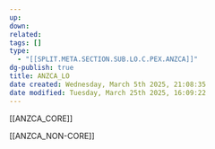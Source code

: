 ```yaml
---
up: 
down: 
related: 
tags: []
type:
  - "[[SPLIT.META.SECTION.SUB.LO.C.PEX.ANZCA]]"
dg-publish: true
title: ANZCA_LO
date created: Wednesday, March 5th 2025, 21:08:35
date modified: Tuesday, March 25th 2025, 16:09:22
---
```


[[ANZCA_CORE]]

[[ANZCA_NON-CORE]]
